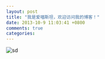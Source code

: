 ```yaml
---
layout: post
title: "我是爱喵斯坦，欢迎访问我的博客！"
date: 2013-10-9 11:03:41 +0800
comments: true
categories: 
---
```


![sd](http://imageblogemiaostein.qiniudn.com/Emiaostein_Blog_welcome.png)